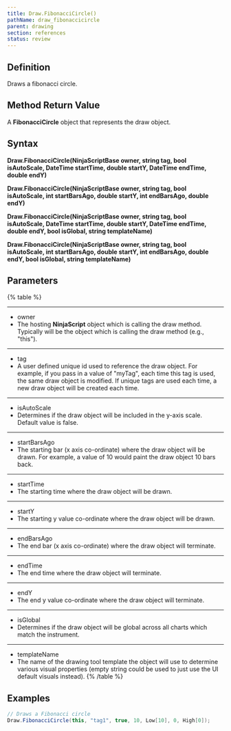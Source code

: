 ```yaml
---
title: Draw.FibonacciCircle()
pathName: draw_fibonaccicircle
parent: drawing
section: references
status: review
---
```


## Definition

Draws a fibonacci circle.

## Method Return Value

A **FibonacciCircle** object that represents the draw object.

## Syntax  

**Draw.FibonacciCircle(NinjaScriptBase owner, string tag, bool isAutoScale, DateTime startTime, double startY, DateTime endTime, double endY)**  

**Draw.FibonacciCircle(NinjaScriptBase owner, string tag, bool isAutoScale, int startBarsAgo, double startY, int endBarsAgo, double endY)**  

**Draw.FibonacciCircle(NinjaScriptBase owner, string tag, bool isAutoScale, DateTime startTime, double startY, DateTime endTime, double endY, bool isGlobal, string templateName)**  

**Draw.FibonacciCircle(NinjaScriptBase owner, string tag, bool isAutoScale, int startBarsAgo, double startY, int endBarsAgo, double endY, bool isGlobal, string templateName)**

## Parameters

{% table %}

---

* owner
* The hosting **NinjaScript** object which is calling the draw method. Typically will be the object which is calling the draw method (e.g., "this").

---

* tag
* A user defined unique id used to reference the draw object. For example, if you pass in a value of "myTag", each time this tag is used, the same draw object is modified. If unique tags are used each time, a new draw object will be created each time.

---

* isAutoScale
* Determines if the draw object will be included in the y-axis scale. Default value is false.

---

* startBarsAgo
* The starting bar (x axis co-ordinate) where the draw object will be drawn. For example, a value of 10 would paint the draw object 10 bars back.

---

* startTime
* The starting time where the draw object will be drawn.

---

* startY
* The starting y value co-ordinate where the draw object will be drawn.

---

* endBarsAgo
* The end bar (x axis co-ordinate) where the draw object will terminate.

---

* endTime
* The end time where the draw object will terminate.

---

* endY
* The end y value co-ordinate where the draw object will terminate.

---

* isGlobal
* Determines if the draw object will be global across all charts which match the instrument.

---

* templateName
* The name of the drawing tool template the object will use to determine various visual properties (empty string could be used to just use the UI default visuals instead).
{% /table %}

## Examples

```csharp
// Draws a Fibonacci circle
Draw.FibonacciCircle(this, "tag1", true, 10, Low[10], 0, High[0]);
```

